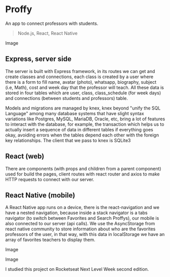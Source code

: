 # Proffy

An app to connect professors with students.

> Node.js, React, React Native

Image

## Express, server side

The server is built with Express framework, in its routes we can get and create classes and connections, each class is created by a user where there is a form to fill name, avatar (photo), whatsapp, biography, subject (i.e, Math), cost and week day that the professor will teach. All these data is stored in four tables which are user, class, class_schedule (for week days) and connections (between students and professors) table.

Models and migrations are managed by knex, knex beyond "unify the SQL Language" among many database systems that have slight syntax variations like Postgres, MySQL, MariaDB, Oracle, etc, bring a lot of features to interact with the database, for example, the transaction which helps us to actually insert a sequence of data in different tables if everything goes okay, avoiding errors when the tables depend each other with the foreign key relationships. The client that we pass to knex is SQLite3

## React (web)

There are components (with props and children from a parent component) used for build the pages, client routes with react router and axios to make HTTP requests to connect with our server.

## React Native (mobile)

A React Native app runs on a device, there is the react-navigation and we have a nested navigation, because inside a stack navigator is a tabs navigator (to switch between Favorites and Search Proffys), our mobile is also connected to our server (api calls). We use the AsyncStorage from react native community to store information about who are the favorites professors of the user, in that way, with this data in localStorage we have an array of favorites teachers to display them.

Image

Image

I studied this project on Rocketseat Next Level Week second edition.
